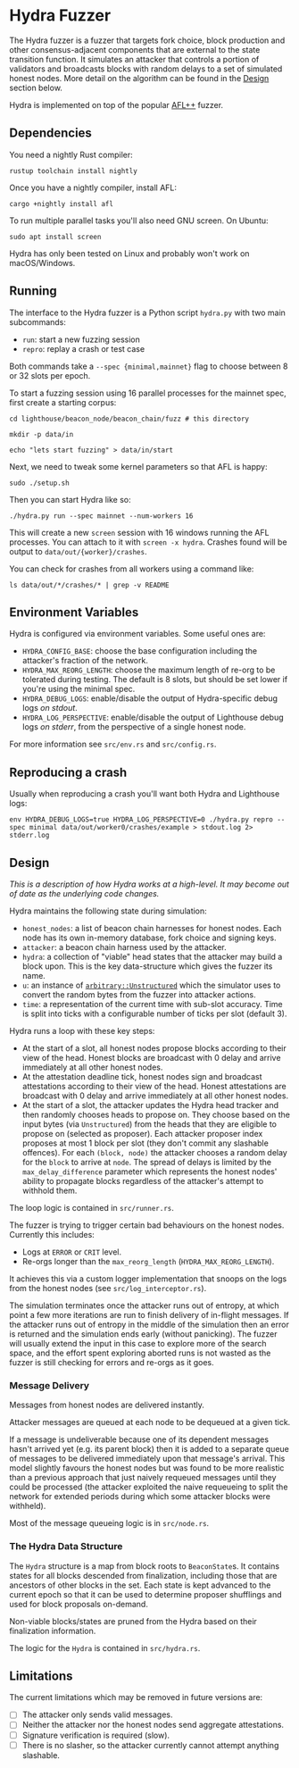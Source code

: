 Hydra Fuzzer
============

The Hydra fuzzer is a fuzzer that targets fork choice, block production and other consensus-adjacent
components that are external to the state transition function. It simulates an attacker that controls
a portion of validators and broadcasts blocks with random delays to a set of simulated honest
nodes. More detail on the algorithm can be found in the [Design](#design) section below.

Hydra is implemented on top of the popular [AFL++][] fuzzer.

## Dependencies

You need a nightly Rust compiler:

```
rustup toolchain install nightly
```

Once you have a nightly compiler, install AFL:

```
cargo +nightly install afl
```

To run multiple parallel tasks you'll also need GNU screen. On Ubuntu:

```
sudo apt install screen
```

Hydra has only been tested on Linux and probably won't work on macOS/Windows.

## Running

The interface to the Hydra fuzzer is a Python script `hydra.py` with two main subcommands:

- `run`: start a new fuzzing session
- `repro`: replay a crash or test case

Both commands take a `--spec {minimal,mainnet}` flag to choose between 8 or 32 slots per epoch.

To start a fuzzing session using 16 parallel processes for the mainnet spec, first create a
starting corpus:

```
cd lighthouse/beacon_node/beacon_chain/fuzz # this directory

mkdir -p data/in

echo "lets start fuzzing" > data/in/start
```

Next, we need to tweak some kernel parameters so that AFL is happy:

```
sudo ./setup.sh
```

Then you can start Hydra like so:

```
./hydra.py run --spec mainnet --num-workers 16
```

This will create a new `screen` session with 16 windows running the AFL processes. You
can attach to it with `screen -x hydra`. Crashes found will be output to
`data/out/{worker}/crashes`.

You can check for crashes from all workers using a command like:

```
ls data/out/*/crashes/* | grep -v README
```

## Environment Variables

Hydra is configured via environment variables. Some useful ones are:

- `HYDRA_CONFIG_BASE`: choose the base configuration including the attacker's fraction of the
  network.
- `HYDRA_MAX_REORG_LENGTH`: choose the maximum length of re-org to be tolerated during testing.
  The default is 8 slots, but should be set lower if you're using the minimal spec.
- `HYDRA_DEBUG_LOGS`: enable/disable the output of Hydra-specific debug logs _on stdout_.
- `HYDRA_LOG_PERSPECTIVE`: enable/disable the output of Lighthouse debug logs _on stderr_, from the
   perspective of a single honest node.

For more information see `src/env.rs` and `src/config.rs`.

## Reproducing a crash

Usually when reproducing a crash you'll want both Hydra and Lighthouse logs:

```
env HYDRA_DEBUG_LOGS=true HYDRA_LOG_PERSPECTIVE=0 ./hydra.py repro --spec minimal data/out/worker0/crashes/example > stdout.log 2> stderr.log
```

## Design

_This is a description of how Hydra works at a high-level. It may become out of date as the
underlying code changes._

Hydra maintains the following state during simulation:

- `honest_nodes`: a list of beacon chain harnesses for honest nodes. Each node has its own in-memory
  database, fork choice and signing keys.
- `attacker`: a beacon chain harness used by the attacker.
- `hydra`: a collection of "viable" head states that the attacker may build a block upon. This is
  the key data-structure which gives the fuzzer its name.
- `u`: an instance of [`arbitrary::Unstructured`][unstructured] which the simulator uses to convert
   the random bytes from the fuzzer into attacker actions.
- `time`: a representation of the current time with sub-slot accuracy. Time is split into ticks
   with a configurable number of ticks per slot (default 3).

Hydra runs a loop with these key steps:

- At the start of a slot, all honest nodes propose blocks according to their view of the head.
  Honest blocks are broadcast with 0 delay and arrive immediately at all other honest nodes.
- At the attestation deadline tick, honest nodes sign and broadcast attestations according to
  their view of the head. Honest attestations are broadcast with 0 delay and arrive immediately
  at all other honest nodes.
- At the start of a slot, the attacker updates the Hydra head tracker and then randomly chooses
  heads to propose on. They choose based on the input bytes (via `Unstructured`) from the heads that
  they are eligible to propose on (selected as proposer). Each attacker proposer index proposes at
  most 1 block per slot (they don't commit any slashable offences). For each `(block, node)` the
  attacker chooses a random delay for the `block` to arrive at `node`. The spread of delays is
  limited by the `max_delay_difference` parameter which represents the honest nodes' ability to
  propagate blocks regardless of the attacker's attempt to withhold them.

The loop logic is contained in `src/runner.rs`.

The fuzzer is trying to trigger certain bad behaviours on the honest nodes. Currently this
includes:

- Logs at `ERROR` or `CRIT` level.
- Re-orgs longer than the `max_reorg_length` (`HYDRA_MAX_REORG_LENGTH`).

It achieves this via a custom logger implementation that snoops on the logs from the honest nodes
(see `src/log_interceptor.rs`).

The simulation terminates once the attacker runs out of entropy, at which point a few more
iterations are run to finish delivery of in-flight messages. If the attacker runs out of entropy
in the middle of the simulation then an error is returned and the simulation ends early (without
panicking). The fuzzer will usually extend the input in this case to explore more of the search
space, and the effort spent exploring aborted runs is not wasted as the fuzzer is still checking for
errors and re-orgs as it goes.

### Message Delivery

Messages from honest nodes are delivered instantly.

Attacker messages are queued at each node to be dequeued at a given tick.

If a message is undeliverable because one of its dependent messages hasn't arrived yet (e.g. its
parent block) then it is added to a separate queue of messages to be delivered immediately upon that
message's arrival. This model slightly favours the honest nodes but was found to be more realistic
than a previous approach that just naively requeued messages until they could be processed (the
attacker exploited the naive requeueing to split the network for extended periods during which some
attacker blocks were withheld).

Most of the message queueing logic is in `src/node.rs`.

### The Hydra Data Structure

The `Hydra` structure is a map from block roots to `BeaconState`s. It contains states for all blocks
descended from finalization, including those that are ancestors of other blocks in the set. Each
state is kept advanced to the current epoch so that it can be used to determine proposer shufflings
and used for block proposals on-demand.

Non-viable blocks/states are pruned from the Hydra based on their finalization information.

The logic for the `Hydra` is contained in `src/hydra.rs`.

## Limitations

The current limitations which may be removed in future versions are:

- [ ] The attacker only sends valid messages.
- [ ] Neither the attacker nor the honest nodes send aggregate attestations.
- [ ] Signature verification is required (slow).
- [ ] There is no slasher, so the attacker currently cannot attempt anything slashable.

[AFL++]: https://github.com/AFLplusplus/AFLplusplus
[unstructured]: https://docs.rs/arbitrary/latest/arbitrary/struct.Unstructured.html
